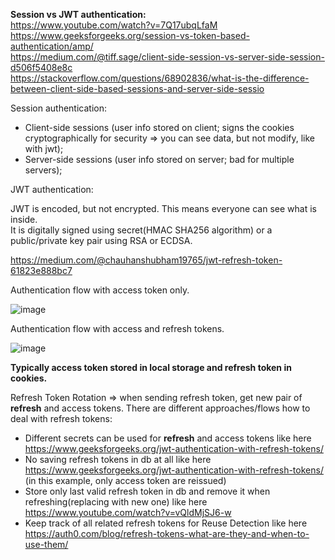 __Session vs JWT authentication:__\
https://www.youtube.com/watch?v=7Q17ubqLfaM \
https://www.geeksforgeeks.org/session-vs-token-based-authentication/amp/ \
https://medium.com/@tiff.sage/client-side-session-vs-server-side-session-d506f5408e8c \
https://stackoverflow.com/questions/68902836/what-is-the-difference-between-client-side-based-sessions-and-server-side-sessio

Session authentication:
- Client-side sessions (user info stored on client; signs the cookies cryptographically for security => you can see data, but not modify, like with jwt);
- Server-side sessions (user info stored on server; bad for multiple servers);

JWT authentication:

JWT is encoded, but not encrypted. This means everyone can see what is inside.\
It is digitally signed using secret(HMAC SHA256 algorithm) or a public/private key pair using RSA or ECDSA.

https://medium.com/@chauhanshubham19765/jwt-refresh-token-61823e888bc7

Authentication flow with access token only.

![image](https://github.com/VIK2395/JWT_auth/assets/50545334/cc711603-72a4-4b6d-86da-6bd4aa9485b5)

Authentication flow with access and refresh tokens.

![image](https://github.com/VIK2395/JWT_auth/assets/50545334/d28537bd-d001-4bad-8ea2-2377e5eb1a1b)

__Typically access token stored in local storage and refresh token in cookies.__

Refresh Token Rotation => when sending refresh token, get new pair of __refresh__ and access tokens.
There are different approaches/flows how to deal with refresh tokens:

- Different secrets can be used for __refresh__ and access tokens like here https://www.geeksforgeeks.org/jwt-authentication-with-refresh-tokens/
- No saving refresh tokens in db at all like here https://www.geeksforgeeks.org/jwt-authentication-with-refresh-tokens/ (in this example, only access token are reissued)
- Store only last valid refresh token in db and remove it when refreshing(replacing with new one) like here https://www.youtube.com/watch?v=vQldMjSJ6-w
- Keep track of all related refresh tokens for Reuse Detection like here https://auth0.com/blog/refresh-tokens-what-are-they-and-when-to-use-them/

